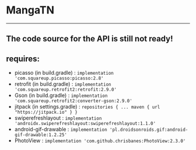 # MangaTN
---
The code source for the API is still not ready!
----
## requires:
- picasso (in build.gradle) : `implementation 'com.squareup.picasso:picasso:2.8'`
- retrofit (in build.gradle) : `implementation 'com.squareup.retrofit2:retrofit:2.9.0'`
- Gson (in build.gradle) : `implementation 'com.squareup.retrofit2:converter-gson:2.9.0'`
- jitpack (in settings.gradle) : `repositories {
        ...
        maven { url "https://jitpack.io" }
    }`
- swiperefreshlayout : `implementation 'androidx.swiperefreshlayout:swiperefreshlayout:1.1.0'`
- android-gif-drawable : `implementation 'pl.droidsonroids.gif:android-gif-drawable:1.2.25'`
- PhotoView : `implementation 'com.github.chrisbanes:PhotoView:2.3.0'`
